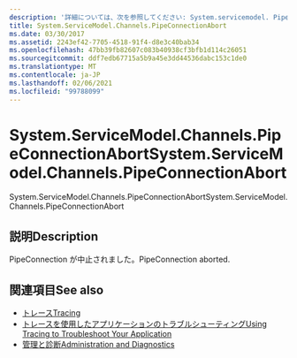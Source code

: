 ```yaml
---
description: '詳細については、次を参照してください: System.servicemodel. PipeConnectionAbort'
title: System.ServiceModel.Channels.PipeConnectionAbort
ms.date: 03/30/2017
ms.assetid: 2243ef42-7705-4518-91f4-d8e3c40bab34
ms.openlocfilehash: 47bb39fb82607c083b40938cf3bfb1d114c26051
ms.sourcegitcommit: ddf7edb67715a5b9a45e3dd44536dabc153c1de0
ms.translationtype: MT
ms.contentlocale: ja-JP
ms.lasthandoff: 02/06/2021
ms.locfileid: "99788099"
---
```

# <a name="systemservicemodelchannelspipeconnectionabort"></a><span data-ttu-id="2fe65-103">System.ServiceModel.Channels.PipeConnectionAbort</span><span class="sxs-lookup"><span data-stu-id="2fe65-103">System.ServiceModel.Channels.PipeConnectionAbort</span></span>

<span data-ttu-id="2fe65-104">System.ServiceModel.Channels.PipeConnectionAbort</span><span class="sxs-lookup"><span data-stu-id="2fe65-104">System.ServiceModel.Channels.PipeConnectionAbort</span></span>  
  
## <a name="description"></a><span data-ttu-id="2fe65-105">説明</span><span class="sxs-lookup"><span data-stu-id="2fe65-105">Description</span></span>  

 <span data-ttu-id="2fe65-106">PipeConnection が中止されました。</span><span class="sxs-lookup"><span data-stu-id="2fe65-106">PipeConnection aborted.</span></span>  
  
## <a name="see-also"></a><span data-ttu-id="2fe65-107">関連項目</span><span class="sxs-lookup"><span data-stu-id="2fe65-107">See also</span></span>

- [<span data-ttu-id="2fe65-108">トレース</span><span class="sxs-lookup"><span data-stu-id="2fe65-108">Tracing</span></span>](index.md)
- [<span data-ttu-id="2fe65-109">トレースを使用したアプリケーションのトラブルシューティング</span><span class="sxs-lookup"><span data-stu-id="2fe65-109">Using Tracing to Troubleshoot Your Application</span></span>](using-tracing-to-troubleshoot-your-application.md)
- [<span data-ttu-id="2fe65-110">管理と診断</span><span class="sxs-lookup"><span data-stu-id="2fe65-110">Administration and Diagnostics</span></span>](../index.md)
